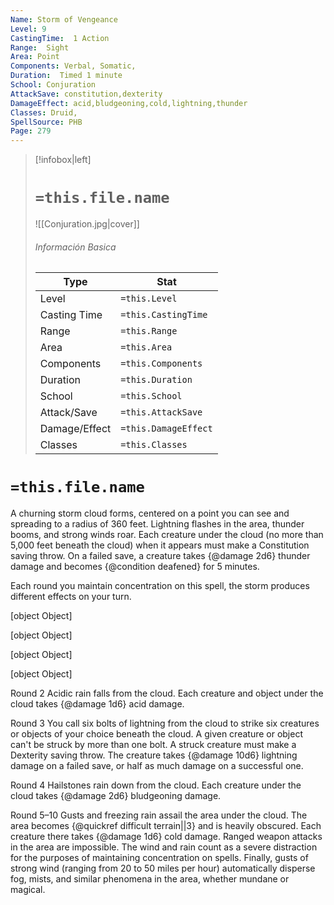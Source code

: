 ```yaml
---
Name: Storm of Vengeance
Level: 9
CastingTime:  1 Action 
Range:  Sight
Area: Point
Components: Verbal, Somatic, 
Duration:  Timed 1 minute
School: Conjuration
AttackSave: constitution,dexterity
DamageEffect: acid,bludgeoning,cold,lightning,thunder
Classes: Druid, 
SpellSource: PHB
Page: 279
---
```


>[!infobox|left]
># `=this.file.name`
>![[Conjuration.jpg|cover]]
> ###### Información Basica
> Type |  Stat |
> ---|---|
> Level | `=this.Level` |
> Casting Time | `=this.CastingTime` |
> Range | `=this.Range` |
> Area | `=this.Area` |
> Components | `=this.Components` |
> Duration | `=this.Duration` |
> School | `=this.School` |
> Attack/Save | `=this.AttackSave` |
> Damage/Effect | `=this.DamageEffect` |
> Classes | `=this.Classes` |

# `=this.file.name`
A churning storm cloud forms, centered on a point you can see and spreading to a radius of 360 feet. Lightning flashes in the area, thunder booms, and strong winds roar. Each creature under the cloud (no more than 5,000 feet beneath the cloud) when it appears must make a Constitution saving throw. On a failed save, a creature takes {@damage 2d6} thunder damage and becomes {@condition deafened} for 5 minutes.

Each round you maintain concentration on this spell, the storm produces different effects on your turn.

[object Object]

[object Object]

[object Object]

[object Object]



 


 

Round 2
Acidic rain falls from the cloud. Each creature and object under the cloud takes {@damage 1d6} acid damage. 

Round 3
You call six bolts of lightning from the cloud to strike six creatures or objects of your choice beneath the cloud. A given creature or object can&#x27;t be struck by more than one bolt. A struck creature must make a Dexterity saving throw. The creature takes {@damage 10d6} lightning damage on a failed save, or half as much damage on a successful one. 

Round 4
Hailstones rain down from the cloud. Each creature under the cloud takes {@damage 2d6} bludgeoning damage. 

Round 5–10
Gusts and freezing rain assail the area under the cloud. The area becomes {@quickref difficult terrain||3} and is heavily obscured. Each creature there takes {@damage 1d6} cold damage. Ranged weapon attacks in the area are impossible. The wind and rain count as a severe distraction for the purposes of maintaining concentration on spells. Finally, gusts of strong wind (ranging from 20 to 50 miles per hour) automatically disperse fog, mists, and similar phenomena in the area, whether mundane or magical. 


